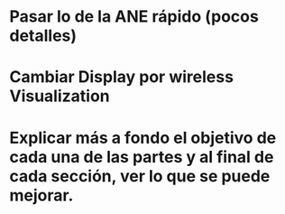 # Pasar lo de la ANE rápido (pocos detalles)

# Cambiar Display por wireless Visualization

# Explicar más a fondo el objetivo de cada una de las partes y al final de cada sección, ver lo que se puede mejorar.